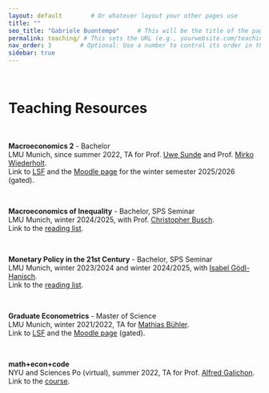 ```yaml
---
layout: default        # Or whatever layout your other pages use
title: ""
seo_title: "Gabriele Buontempo"     # This will be the title of the page
permalink: teaching/ # This sets the URL (e.g., yourwebsite.com/teaching/)
nav_order: 3        # Optional: Use a number to control its order in the menu
sidebar: true
---
```


<br>

# Teaching Resources

<br>

**Macroeconomics 2** - Bachelor<br>
 LMU Munich, since summer 2022, TA for Prof. <a href="https://sites.google.com/view/uwesunde/home" target="_blank" rel="noopener noreferrer"> Uwe Sunde</a> and  Prof. <a href="https://sites.google.com/view/mirkowiederholt/startseite" target="_blank" rel="noopener noreferrer"> Mirko Wiederholt</a>. <br>
Link to <a href="https://lsf.verwaltung.uni-muenchen.de/qisserver/rds?state=verpublish&status=init&vmfile=no&publishid=1090435&moduleCall=webInfo&publishConfFile=webInfo&publishSubDir=veranstaltung&noDBAction=y&init=y" target="_blank" rel="noopener noreferrer">LSF</a> and the <a href="https://moodle.lmu.de/course/view.php?id=42522" target="_blank" rel="noopener noreferrer">Moodle page</a> for the winter semester 2025/2026 (gated).

<br>

**Macroeconomics of Inequality** - Bachelor, SPS Seminar<br>
LMU Munich, winter 2024/2025, with Prof.  <a href="https://chrisbusch.eu/" target="_blank" rel="noopener noreferrer">Christopher Busch</a>. <br>
Link to the <a href="{{ site.baseurl }}/files/SPS_inequality_reading.pdf" target="_blank" rel="noopener noreferrer">reading list</a>.

<br>

**Monetary Policy in the 21st Century** - Bachelor, SPS Seminar<br>
 LMU Munich, winter 2023/2024 and winter 2024/2025, with <a href="https://www.goedlhanisch.com/" target="_blank" rel="noopener noreferrer">Isabel Gödl-Hanisch</a>. <br>
Link to the <a href="{{ site.baseurl }}/files/SPS_monpol_reading.pdf" target="_blank" rel="noopener noreferrer">reading list</a>.

<br>

**Graduate Econometrics** - Master of Science<br>
 LMU Munich, winter 2021/2022, TA for <a href="https://www.mathiasiwanowsky.com/" target="_blank" rel="noopener noreferrer">Mathias Bühler</a>. <br>
Link to <a href="https://lsf.verwaltung.uni-muenchen.de/qisserver/rds?state=verpublish&status=init&vmfile=no&publishid=896961&moduleCall=webInfo&publishConfFile=webInfo&publishSubDir=veranstaltung&noDBAction=y&init=y" target="_blank" rel="noopener noreferrer">LSF</a> and the <a href="https://moodle.lmu.de/course/view.php?id=18365" target="_blank" rel="noopener noreferrer">Moodle page</a> (gated).

<br>

**math+econ+code**<br>
 NYU and Sciences Po (virtual), summer 2022, TA for Prof. <a href="https://alfredgalichon.com/" target="_blank" rel="noopener noreferrer">Alfred Galichon</a>. <br>
Link to the <a href="https://www.math-econ-code.org/" target="_blank" rel="noopener noreferrer">course</a>.


